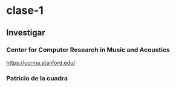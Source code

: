 # clase-1

## Investigar

### Center for Computer Research in Music and Acoustics
https://ccrma.stanford.edu/

### Patricio de la cuadra

